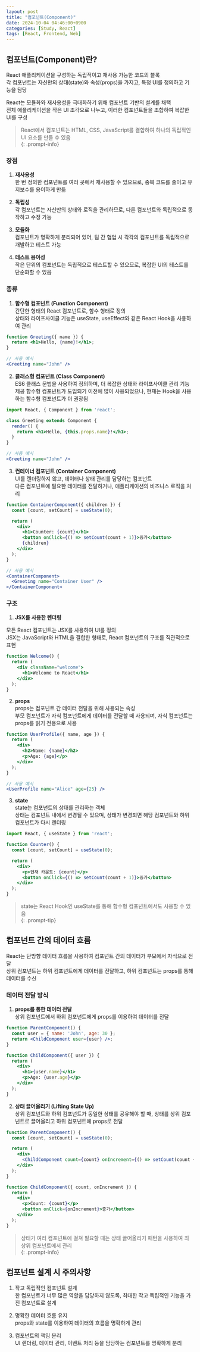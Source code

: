 ```yaml
---
layout: post
title: "컴포넌트(Component)"
date: 2024-10-04 04:46:00+0900
categories: [Study, React]
tags: [React, Frontend, Web]
---
```

## 컴포넌트(Component)란?  

React 애플리케이션을 구성하는 독립적이고 재사용 가능한 코드의 블록   
각 컴포넌트는 자신만의 상태(state)와 속성(props)을 가지고, 특정 UI를 정의하고 기능을 담당   

React는 모듈화와 재사용성을 극대화하기 위해 컴포넌트 기반의 설계를 채택  
전체 애플리케이션을 작은 UI 조각으로 나누고, 이러한 컴포넌트들을 조합하여 복잡한 UI를 구성  

> React에서 컴포넌트는 HTML, CSS, JavaScript를 결합하여 하나의 독립적인 UI 요소를 만들 수 있음  
{: .prompt-info}  

### 장점
1. **재사용성**  
한 번 정의한 컴포넌트를 여러 곳에서 재사용할 수 있으므로, 중복 코드를 줄이고 유지보수를 용이하게 만듦

2. **독립성**  
각 컴포넌트는 자신만의 상태와 로직을 관리하므로, 다른 컴포넌트와 독립적으로 동작하고 수정 가능

3. **모듈화**  
컴포넌트가 명확하게 분리되어 있어, 팀 간 협업 시 각각의 컴포넌트를 독립적으로 개발하고 테스트 가능

4. **테스트 용이성**  
작은 단위의 컴포넌트는 독립적으로 테스트할 수 있으므로, 복잡한 UI의 테스트를 단순화할 수 있음


### 종류
1. **함수형 컴포넌트 (Function Component)**  
간단한 형태의 React 컴포넌트로, 함수 형태로 정의  
상태와 라이프사이클 기능은 useState, useEffect와 같은 React Hook을 사용하여 관리
  
```jsx
function Greeting({ name }) {
  return <h1>Hello, {name}!</h1>;
}

// 사용 예시
<Greeting name="John" />
``` 

2. **클래스형 컴포넌트 (Class Component)**   
ES6 클래스 문법을 사용하여 정의하며, 더 복잡한 상태와 라이프사이클 관리 기능 제공
함수형 컴포넌트가 도입되기 이전에 많이 사용되었으나, 현재는 Hook을 사용하는 함수형 컴포넌트가 더 권장됨  

```jsx
import React, { Component } from 'react';

class Greeting extends Component {
  render() {
    return <h1>Hello, {this.props.name}!</h1>;
  }
}

// 사용 예시
<Greeting name="John" />
``` 

3. **컨테이너 컴포넌트 (Container Component)**  
UI를 렌더링하지 않고, 데이터나 상태 관리를 담당하는 컴포넌트  
다른 컴포넌트에 필요한 데이터를 전달하거나, 애플리케이션의 비즈니스 로직을 처리  

```jsx
function ContainerComponent({ children }) {
  const [count, setCount] = useState(0);

  return (
    <div>
      <h1>Counter: {count}</h1>
      <button onClick={() => setCount(count + 1)}>증가</button>
      {children}
    </div>
  );
}

// 사용 예시
<ContainerComponent>
  <Greeting name="Container User" />
</ContainerComponent>
``` 
### 구조
1. **JSX를 사용한 렌더링**   

모든 React 컴포넌트는 JSX를 사용하여 UI를 정의  
JSX는 JavaScript와 HTML을 결합한 형태로, React 컴포넌트의 구조를 직관적으로 표현  

```jsx
function Welcome() {
  return (
    <div className="welcome">
      <h1>Welcome to React</h1>
    </div>
  );
}
```
 
2. **props**  
props는 컴포넌트 간 데이터 전달을 위해 사용되는 속성  
부모 컴포넌트가 자식 컴포넌트에게 데이터를 전달할 때 사용되며, 자식 컴포넌트는 props를 읽기 전용으로 사용  

```jsx
function UserProfile({ name, age }) {
  return (
    <div>
      <h2>Name: {name}</h2>
      <p>Age: {age}</p>
    </div>
  );
}

// 사용 예시
<UserProfile name="Alice" age={25} />
``` 

3. **state**  
state는 컴포넌트의 상태를 관리하는 객체  
상태는 컴포넌트 내에서 변경될 수 있으며, 상태가 변경되면 해당 컴포넌트와 하위 컴포넌트가 다시 렌더링  

```jsx
import React, { useState } from 'react';

function Counter() {
  const [count, setCount] = useState(0);

  return (
    <div>
      <p>현재 카운트: {count}</p>
      <button onClick={() => setCount(count + 1)}>증가</button>
    </div>
  );
}
``` 

> state는 React Hook인 useState를 통해 함수형 컴포넌트에서도 사용할 수 있음  
{: .prompt-tip}

## 컴포넌트 간의 데이터 흐름
React는 단방향 데이터 흐름을 사용하여 컴포넌트 간의 데이터가 부모에서 자식으로 전달  
상위 컴포넌트는 하위 컴포넌트에게 데이터를 전달하고, 하위 컴포넌트는 props를 통해 데이터를 수신  

### 데이터 전달 방식
1. **props를 통한 데이터 전달**  
상위 컴포넌트에서 하위 컴포넌트에게 props를 이용하여 데이터를 전달  

```jsx
function ParentComponent() {
  const user = { name: 'John', age: 30 };
  return <ChildComponent user={user} />;
}

function ChildComponent({ user }) {
  return (
    <div>
      <h1>{user.name}</h1>
      <p>Age: {user.age}</p>
    </div>
  );
}
```

2. **상태 끌어올리기 (Lifting State Up)**  
상위 컴포넌트와 하위 컴포넌트가 동일한 상태를 공유해야 할 때, 상태를 상위 컴포넌트로 끌어올리고 하위 컴포넌트에 props로 전달

```jsx
function ParentComponent() {
  const [count, setCount] = useState(0);

  return (
    <div>
      <ChildComponent count={count} onIncrement={() => setCount(count + 1)} />
    </div>
  );
}

function ChildComponent({ count, onIncrement }) {
  return (
    <div>
      <p>Count: {count}</p>
      <button onClick={onIncrement}>증가</button>
    </div>
  );
}
```

> 상태가 여러 컴포넌트에 걸쳐 필요할 때는 상태 끌어올리기 패턴을 사용하여 최상위 컴포넌트에서 관리  
{: .prompt-info}

## 컴포넌트 설계 시 주의사항

1. 작고 독립적인 컴포넌트 설계  
한 컴포넌트가 너무 많은 역할을 담당하지 않도록, 최대한 작고 독립적인 기능을 가진 컴포넌트로 설계  

2. 명확한 데이터 흐름 유지  
props와 state를 이용하여 데이터의 흐름을 명확하게 관리  
  
3. 컴포넌트의 책임 분리   
UI 렌더링, 데이터 관리, 이벤트 처리 등을 담당하는 컴포넌트를 명확하게 분리   